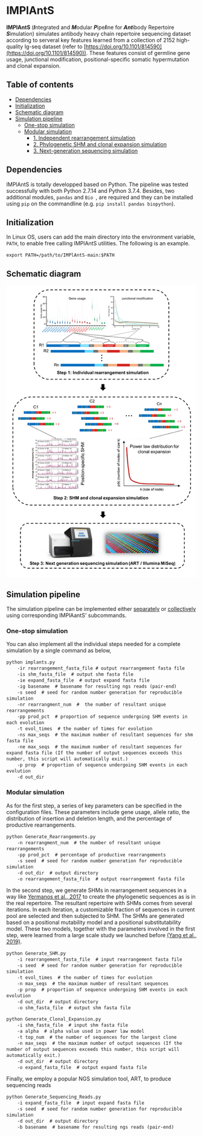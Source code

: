 # IMPlAntS

**IMPlAntS** (***I***ntegrated and ***M***odular ***P***ipe***l***ine for ***Ant***ibody Repertoire ***S***imulation) simulates antibody heavy chain repertoire sequencing dataset according to serveral key features learned from a collection of 2152 high-quality Ig-seq dataset (refer to [https://doi.org/10.1101/814590](https://doi.org/10.1101/814590)). These features consist of germline gene usage, junctional modification, positional-specific somatic hypermutation and clonal expansion. 


## Table of contents
* [Dependencies](#dependencies)
* [Initialization](#initialization)
* [Schematic diagram](#schematic-diagram)
* [Simulation pipeline](#simulation-pipeline)
	* [One-stop simulation](#one-stop-simulation)
	* [Modular simulation](#modular-simulation)
		* [1. Independent rearrangement simulation](#independent-rearrangement-simulation)
		* [2. Phylogenetic SHM and clonal expansion simulation](#phylogenetic-shm-and-clonal-expansion-simulation)
		* [3. Next-generation sequencing simulation](#next-generation-sequencing-simulation)


## Dependencies
IMPlAntS is totally developped based on Python. The pipeline was tested successfully with both Python 2.7.14 and Python 3.7.4. Besides, two additional modules, `pandas` and `Bio `, are required and they can be installed using `pip` on the commandline (e.g. `pip install pandas biopython`).


## Initialization
In Linux OS, users can add the main directory into the environment variable, `PATH`, to enable free calling IMPlAntS utilities. The following is an example.

```
export PATH=/path/to/IMPlAntS-main:$PATH
```


## Schematic diagram
![pipeline](image/pipeline.png)


## Simulation pipeline
The simulation pipeline can be implemented either [separately](#modular-simulation) or [collectively](#one-stop-simulation) using corresponding IMPlAantS' subcommands. 

### One-stop simulation
You can also implement all the individual steps needed for a complete simulation by a single command as below,
```
python implants.py
	-ir rearrangement_fasta_file # output rearrangement fasta file
	-is shm_fasta_file  # output shm fasta file
	-ie expand_fasta_file  # output expand fasta file
	-ig basename  # basename for resulting ngs reads (pair-end)
	-s seed  # seed for random number generation for reproducible simulation
	-nr rearrangment_num  #  the number of resultant unique rearrangements
	-pp prod_pct  # proportion of sequence undergoing SHM events in each evolution
	-t evol_times  # the number of times for evolution
	-ns max_seqs  # the maximum number of resultant sequences for shm fasta file
	-ne max_seqs  # the maximum number of resultant sequences for expand fasta file (If the number of output sequences exceeds this number, this script will automatically exit.)
	-p prop  # proportion of sequence undergoing SHM events in each evolution
	-d out_dir 
```

### Modular simulation
As for the first step, a series of key parameters can be specified in the configuration files. These parameters include gene usage, allele ratio, the distribution of insertion and deletion length, and the percentage of productive rearrangements. 
```
python Generate_Rearrangements.py
	-n rearrangment_num  # the number of resultant unique rearrangements
	-pp prod_pct  # percentage of productive rearrangements
	-s seed  # seed for random number generation for reproducible simulation
	-d out_dir  # output directory
	-o rearrangement_fasta_file  # output rearrangement fasta file
```

In the second step, we generate SHMs in rearrangement sequences in a way like [Yermanos et al., 2017](https://doi.org/10.1093/bioinformatics/btx533) to create the phylogenetic sequences as is in the real repertoire. The resultant repertoire with SHMs comes from several iterations. In each iteration, a customizable fraction of sequences in current pool are selected and then subjected to SHM. The SHMs are generated based on a positional mutability model and a positional substitutability model. These two models, together with the parameters involved in the first step, were learned from a large scale study we launched before [(Yang et al., 2019)](https://doi.org/10.1101/814590). 
```
python Generate_SHM.py
	-i rearrangement_fasta_file  # input rearrangement fasta file
	-s seed  # seed for random number generation for reproducible simulation
	-t evol_times  # the number of times for evolution
	-n max_seqs  # the maximum number of resultant sequences
	-p prop  # proportion of sequence undergoing SHM events in each evolution
	-d out_dir  # output directory
	-o shm_fasta_file  # output shm fasta file
```

```
python Generate_Clonal_Expansion.py
	-i shm_fasta_file  # input shm fasta file
	-a alpha  # alpha value used in power law model
	-t top_num  # the number of sequences for the largest clone
	-n max_seqs  # the maximum number of output sequences (If the number of output sequences exceeds this number, this script will automatically exit.)
	-d out_dir  # output directory
	-o expand_fasta_file  # output expand fasta file
```


Finally, we employ a popular NGS simulation tool, ART, to produce sequencing reads
```
python Generate_Sequencing_Reads.py
	-i expand_fasta_file  # input expand fasta file
	-s seed  # seed for random number generation for reproducible simulation
	-d out_dir  # output directory
	-b basename  # basename for resulting ngs reads (pair-end)
```
